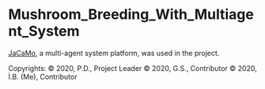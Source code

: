 # Mushroom_Breeding_With_Multiagent_System

[JaCaMo](https://github.com/jacamo-lang/jacamo), a multi-agent system platform, was used in the project.

Copyrights:
© 2020, P.D., Project Leader
© 2020, G.S., Contributor
© 2020, İ.B. (Me), Contributor
